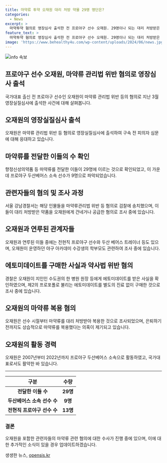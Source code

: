 ```yaml
---
title: 마약류 투약 오재원 대리 처방 약물 29명 명단은?
categories:
  - News
excerpt: >
  마약투약 혐의로 영장심사 출석한 전 프로야구 선수 오재원. 29명이나 되는 대리 처방받은 마약류를 전달받거나 공급한 혐의로 검찰에 송치됐다. 이 가운데 두산베어스 소속 선수가 9명으로 확인됐으며, 약을 받은 학부모도 포함돼 수사 중이다. 오씨는 마약류 상습 투약과 수수 혐의로 구속기소돼 재판을 받고 있으며, 지난 2020년부터 마약류를 복용했다는 의혹도 조사중이다.
feature_text: >
  마약투약 혐의로 영장심사 출석한 전 프로야구 선수 오재원. 29명이나 되는 대리 처방받은 마약류를 전달받거나 공급한 혐의로 검찰에 송치됐다. 이 가운데 두산베어스 소속 선수가 9명으로 확인됐으며, 약을 받은 학부모도 포함돼 수사 중이다. 오씨는 마약류 상습 투약과 수수 혐의로 구속기소돼 재판을 받고 있으며, 지난 2020년부터 마약류를 복용했다는 의혹도 조사중이다.
image: 'https://www.behealthy4u.com/wp-content/uploads/2024/06/news.jpg'
---
```


<p><img src="https://www.behealthy4u.com/wp-content/uploads/2024/06/news.jpg" alt="info 속보" /></p>

<h2 data-ke-size="size24">프로야구 선수 오재원, 마약류 관리법 위반 혐의로 영장심사 출석</h2>

<p data-ke-size="size16">국가대표 출신 전 프로야구 선수인 오재원이 마약류 관리법 위반 등의 혐의로 지난 3월 영장실질심사에 출석한 사건에 대해 살펴봅니다.</p>

<h2 data-ke-size="size23">오재원의 영장실질심사 출석</h2>

<p data-ke-size="size16">오재원은 마약류 관리법 위반 등 혐의로 영장실질심사에 출석하여 구속 전 피의자 심문에 대해 응대하고 있습니다.</p>

<h2 data-ke-size="size23">마약류를 전달한 이들의 수 확인</h2>

<p data-ke-size="size16">향정신성의약품 등 마약류를 전달한 이들이 29명에 이르는 것으로 확인되었고, 이 가운데 프로야구 두산베어스 소속 선수가 9명으로 파악되었습니다.</p>

<h2 data-ke-size="size23">관련자들의 혐의 및 조사 과정</h2>

<p data-ke-size="size16">서울 강남경찰서는 해당 인물들을 마약류관리법 위반 등 혐의로 검찰에 송치했으며, 이들이 대리 처방받은 약품을 오재원에게 건네거나 공급한 혐의로 조사 중에 있습니다.</p>

<h2 data-ke-size="size23">오재원과 연루된 관계자들</h2>

<p data-ke-size="size16">오재원과 연루된 이들 중에는 전현직 프로야구 선수와 두산 베어스 트레이너 등도 있으며, 오재원이 운영하던 야구 아카데미 수강생의 학부모도 관련하여 조사 중에 있습니다.</p>

<h2 data-ke-size="size23">에토미데이트를 구매한 사실과 약사법 위반 혐의</h2>

<p data-ke-size="size16">경찰은 오재원이 지인인 수도권의 한 병원 원장 등에게 에토미데이트를 받은 사실을 확인하였으며, 제2의 프로포폴로 불리는 에토미데이트를 별도의 진료 없이 구매한 것으로 조사 중에 있습니다.</p>

<h2 data-ke-size="size23">오재원의 마약류 복용 혐의</h2>

<p data-ke-size="size16">오재원은 선수 시절부터 마약류를 대리 처방받아 복용한 것으로 조사되었으며, 은퇴하기 전까지도 상습적으로 마약류를 복용했다는 의혹이 제기되고 있습니다.</p>

<h2 data-ke-size="size23">오재원의 활동 경력</h2>

<p data-ke-size="size16">오재원은 2007년부터 2022년까지 프로야구 두산베어스 소속으로 활동하였고, 국가대표로서도 활약한 바 있습니다.</p>

<hr>

<table>
    <thead>
        <tr>
            <th style="text-align: center;">구분</th>
            <th style="text-align: center;">수량</th>
        </tr>
    </thead>
    <tbody>
        <tr>
            <td style="text-align: center;"><b>전달한 이들 수</b></td>
            <td style="text-align: center;"><b>29명</b></td>
        </tr>
        <tr>
            <td style="text-align: center;"><b>두산베어스 소속 선수 수</b></td>
            <td style="text-align: center;"><b>9명</b></td>
        </tr>
        <tr>
            <td style="text-align: center;"><b>전현직 프로야구 선수 수</b></td>
            <td style="text-align: center;"><b>13명</b></td>
        </tr>
    </tbody>
</table>

<h3 data-ke-size="size21">결론</h3>

<p data-ke-size="size16">오재원을 포함한 관련자들의 마약류 관련 혐의에 대한 수사가 진행 중에 있으며, 이에 대한 추가적인 소식이 있을 경우 업데이트하겠습니다.</p>
생생한 뉴스, <a href="https://opensis.kr" rel="dofollow">opensis.kr</a>


